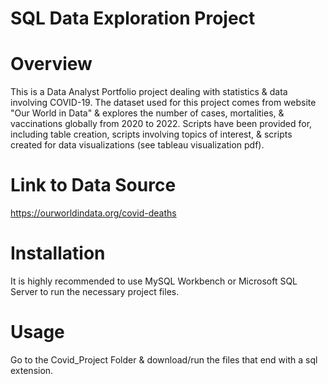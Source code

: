 # SQL Data Exploration Project
# Overview
This is a Data Analyst Portfolio project dealing with statistics & data involving COVID-19. The dataset used for this project comes from website "Our World in Data" 
& explores the number of cases, mortalities, & vaccinations globally from 2020 to 2022. Scripts have been provided for, including table creation, scripts involving 
topics of interest, & scripts created for data visualizations (see tableau visualization pdf). 
# Link to Data Source
https://ourworldindata.org/covid-deaths 
# Installation
It is highly recommended to use MySQL Workbench or Microsoft SQL Server to run the necessary project files.
# Usage
Go to the Covid_Project Folder & download/run the files that end with a sql extension. 
